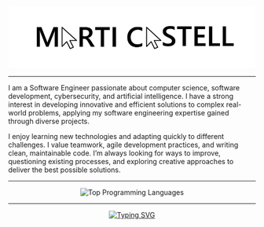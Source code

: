 <img src="https://github.com/mart1-cast3ll/mart1-cast3ll/blob/main/img/name.png" alt="Image showing Marti Castell name">

<hr>

I am a Software Engineer passionate about computer science, software development, cybersecurity, and artificial intelligence. I have a strong interest in developing innovative and efficient solutions to complex real-world problems, applying my software engineering expertise gained through diverse projects.

I enjoy learning new technologies and adapting quickly to different challenges. I value teamwork, agile development practices, and writing clean, maintainable code. I’m always looking for ways to improve, questioning existing processes, and exploring creative approaches to deliver the best possible solutions.

<hr>

<div align="center">
    <img src="https://github-readme-stats.vercel.app/api/top-langs/?username=mart1-cast3ll&layout=compact&theme=dark&langs_count=20" alt="Top Programming Languages" />
</div>

<hr >
<div align="center">
  
   [![Typing SVG](https://readme-typing-svg.demolab.com?font=Fira+Code&weight=600&size=23&duration=6000&pause=1000&color=FFFFFF&center=true&width=440&lines=Keep+coding)](https://git.io/typing-svg) 

</div>


<!--
- 🔭 I’m currently working on ...
- 🌱 I’m currently learning ...
- 👯 I’m looking to collaborate on ...
- 📫 How to reach me: ...
-->

